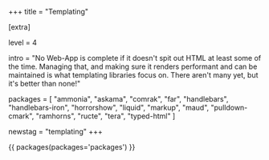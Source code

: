 +++
title = "Templating"

[extra]

level = 4

intro = "No Web-App is complete if it doesn't spit out HTML at least some of the time. Managing that, and making sure it renders performant and can be maintained is what templating libraries focus on. There aren't many yet, but it's better than none!"

packages = [
  "ammonia",
  "askama",
  "comrak",
  "far",
  "handlebars",
  "handlebars-iron",
  "horrorshow",
  "liquid",
  "markup",
  "maud",
  "pulldown-cmark",
  "ramhorns",
  "ructe",
  "tera",
  "typed-html"
]

newstag = "templating"
+++

{{ packages(packages='packages') }}